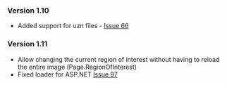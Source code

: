 ﻿### Version 1.10

* Added support for uzn files - [Issue 66](https://github.com/charlesw/tesseract/issues/66)

### Version 1.11

* Allow changing the current region of interest without having to reload the entire image (Page.RegionOfInterest)
* Fixed loader for ASP.NET [Issue 97](https://github.com/charlesw/tesseract/issues/97)